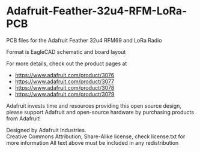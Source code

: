 # Adafruit-Feather-32u4-RFM-LoRa-PCB

PCB files for the Adafruit Feather 32u4 RFM69 and LoRa Radio

Format is EagleCAD schematic and board layout

For more details, check out the product pages at

  * https://www.adafruit.com/product/3076
  * https://www.adafruit.com/product/3077
  * https://www.adafruit.com/product/3078
  * https://www.adafruit.com/product/3079

Adafruit invests time and resources providing this open source design, 
please support Adafruit and open-source hardware by purchasing 
products from Adafruit!

Designed by Adafruit Industries.  
Creative Commons Attribution, Share-Alike license, check license.txt for more information
All text above must be included in any redistribution